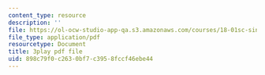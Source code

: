 ```yaml
---
content_type: resource
description: ''
file: https://ol-ocw-studio-app-qa.s3.amazonaws.com/courses/18-01sc-single-variable-calculus-fall-2010/898c79f0c2630bf7c3958fccf46ebe44_4Q37iOyBq44.pdf
file_type: application/pdf
resourcetype: Document
title: 3play pdf file
uid: 898c79f0-c263-0bf7-c395-8fccf46ebe44
---
```

